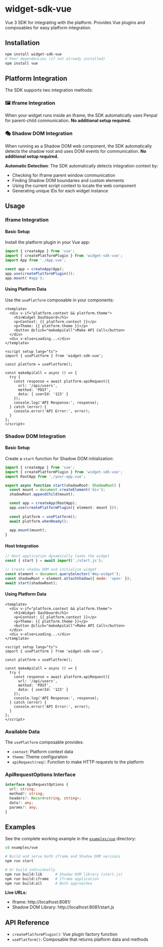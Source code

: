 # widget-sdk-vue

Vue 3 SDK for integrating with the platform. Provides Vue plugins and composables for easy platform integration.

## Installation

```bash
npm install widget-sdk-vue
# Peer dependencies (if not already installed)
npm install vue
```

## Platform Integration

The SDK supports two integration methods:

### 🖼️ Iframe Integration
When your widget runs inside an iframe, the SDK automatically uses Penpal for parent-child communication. **No additional setup required.**

### 🎭 Shadow DOM Integration  
When running as a Shadow DOM web component, the SDK automatically detects the shadow root and uses DOM events for communication. **No additional setup required.**

**Automatic Detection**: The SDK automatically detects integration context by:
- Checking for iframe parent window communication
- Finding Shadow DOM boundaries and custom elements
- Using the current script context to locate the web component
- Generating unique IDs for each widget instance

## Usage

### Iframe Integration

#### Basic Setup

Install the platform plugin in your Vue app:

```typescript
import { createApp } from 'vue';
import { createPlatformPlugin } from 'widget-sdk-vue';
import App from './App.vue';

const app = createApp(App);
app.use(createPlatformPlugin());
app.mount('#app');
```

#### Using Platform Data

Use the `usePlatform` composable in your components:

```vue
<template>
  <div v-if="platform.context && platform.theme">
    <h1>Widget Dashboard</h1>
    <p>Context: {{ platform.context }}</p>
    <p>Theme: {{ platform.theme }}</p>
    <button @click="makeApiCall">Make API Call</button>
  </div>
  <div v-else>Loading...</div>
</template>

<script setup lang="ts">
import { usePlatform } from 'widget-sdk-vue';

const platform = usePlatform();

const makeApiCall = async () => {
  try {
    const response = await platform.apiRequest({
      url: '/api/users',
      method: 'POST',
      data: { userId: '123' }
    });
    console.log('API Response:', response);
  } catch (error) {
    console.error('API Error:', error);
  }
};
</script>
```

### Shadow DOM Integration

#### Basic Setup

Create a `start` function for Shadow DOM initialization:

```typescript
import { createApp } from 'vue';
import { createPlatformPlugin } from 'widget-sdk-vue';
import RootApp from './your-app.vue';

export async function start(shadowRoot: ShadowRoot) {
  const mount = document.createElement('div');
  shadowRoot.appendChild(mount);

  const app = createApp(RootApp);
  app.use(createPlatformPlugin({ element: mount }));
  
  const platform = usePlatform();
  await platform.whenReady();
  
  app.mount(mount);
}
```

#### Host Integration

```javascript
// Host application dynamically loads the widget
const { start } = await import('./start.js');

// Create shadow DOM and initialize widget
const element = document.querySelector('#my-widget');
const shadowRoot = element.attachShadow({ mode: 'open' });
await start(shadowRoot);
```

#### Using Platform Data

```vue
<template>
  <div v-if="platform.context && platform.theme">
    <h1>Widget Dashboard</h1>
    <p>Context: {{ platform.context }}</p>
    <p>Theme: {{ platform.theme }}</p>
    <button @click="makeApiCall">Make API Call</button>
  </div>
  <div v-else>Loading...</div>
</template>

<script setup lang="ts">
import { usePlatform } from 'widget-sdk-vue';

const platform = usePlatform();

const makeApiCall = async () => {
  try {
    const response = await platform.apiRequest({
      url: '/api/users',
      method: 'POST',
      data: { userId: '123' }
    });
    console.log('API Response:', response);
  } catch (error) {
    console.error('API Error:', error);
  }
};
</script>
```

### Available Data

The `usePlatform` composable provides:

- `context`: Platform context data
- `theme`: Theme configuration
- `apiRequest(req)`: Function to make HTTP requests to the platform

### ApiRequestOptions Interface

```typescript
interface ApiRequestOptions {
  url: string;
  method?: string;
  headers?: Record<string, string>;
  data?: any;
  params?: any;
}
```

## Examples

See the complete working example in the [`examples/vue`](../../examples/vue) directory:

```bash
cd examples/vue

# Build and serve both iframe and Shadow DOM versions
npm run start

# Or build individually
npm run build:lib      # Shadow DOM library (start.js)
npm run build:iframe   # Iframe application  
npm run build:all      # Both approaches
```

**Live URLs:**
- Iframe: http://localhost:8081/
- Shadow DOM Library: http://localhost:8081/start.js

## API Reference

- `createPlatformPlugin()`: Vue plugin factory function
- `usePlatform()`: Composable that returns platform data and methods 